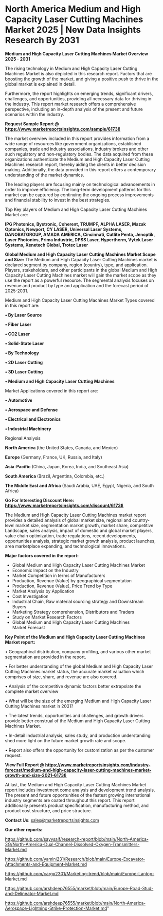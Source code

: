 # North America Medium and High Capacity Laser Cutting Machines Market 2025 | New Data Insights Research By 2031

<Strong> Medium and High Capacity Laser Cutting Machines Market Overview 2025 - 2031</strong>

The rising technology in Medium and High Capacity Laser Cutting Machines Market is also depicted in this research report. Factors that are boosting the growth of the market, and giving a positive push to thrive in the global market is explained in detail.

Furthermore, the report highlights on emerging trends, significant drivers, challenges, and opportunities, providing all necessary data for thriving in the industry. This report market research offers a comprehensive perspective, including an in-depth analysis of the present and future scenarios within the industry.

<strong>Request Sample Report @ <a href=https://www.marketreportsinsights.com/sample/61738>https://www.marketreportsinsights.com/sample/61738</a></strong>

The market overview included in this report provides information from a wide range of resources like government organizations, established companies, trade and industry associations, industry brokers and other such regulatory and non-regulatory bodies. The data acquired from these organizations authenticate the Medium and High Capacity Laser Cutting Machines research report, thereby aiding the clients in better decision making. Additionally, the data provided in this report offers a contemporary understanding of the market dynamics.

The leading players are focusing mainly on technological advancements in order to improve efficiency. The long-term development patterns for this market can be captured by continuing the ongoing process improvements and financial stability to invest in the best strategies.

Top Key players of Medium and High Capacity Laser Cutting Machines Market are:

<strong>IPG Photonics, Bystronic, Coherent, TRUMPF, ALPHA LASER, Mazak Optonics, Newport, CY LASER, Universal Laser Systems, DANOBATGROUP, AMADA AMERICA, Cincinnati, Cutlite Penta, Jenoptik, Laser Photonics, Prima Industrie, DPSS Laser, Hypertherm, Vytek Laser Systems, Xenetech Global, Trotec Laser</strong>

<strong><b>Global Medium and High Capacity Laser Cutting Machines Market Scope and Size:</b></strong>
The Medium and High Capacity Laser Cutting Machines market is declared segment by company, region (country), type, and application. Players, stakeholders, and other participants in the global Medium and High Capacity Laser Cutting Machines market will gain the market scope as they use the report as a powerful resource. The segmental analysis focuses on revenue and product by type and application and the forecast period of 2025-2031.

Medium and High Capacity Laser Cutting Machines Market Types covered in this report are:

<strong>• By Laser Source

• Fiber Laser

• CO2 Laser

• Solid-State Laser

• By Technology

• 2D Laser Cutting

• 3D Laser Cutting

• Medium and High Capacity Laser Cutting Machines</strong>

Market Applications covered in this report are:

<strong>• Automotive

• Aerospace and Defense

• Electrical and Electronics

• Industrial Machinery</strong> 

Regional Analysis

<strong>North America</strong> (the United States, Canada, and Mexico)

<strong>Europe</strong> (Germany, France, UK, Russia, and Italy)

<strong>Asia-Pacific</strong> (China, Japan, Korea, India, and Southeast Asia)

<strong>South America</strong> (Brazil, Argentina, Colombia, etc.)

<strong>The Middle East and Africa</strong> (Saudi Arabia, UAE, Egypt, Nigeria, and South Africa)

<strong>Go For Interesting Discount Here: <a href=https://www.marketreportsinsights.com/discount/61738>https://www.marketreportsinsights.com/discount/61738</a></strong>

The Medium and High Capacity Laser Cutting Machines market report provides a detailed analysis of global market size, regional and country-level market size, segmentation market growth, market share, competitive Landscape, sales analysis, impact of domestic and global market players, value chain optimization, trade regulations, recent developments, opportunities analysis, strategic market growth analysis, product launches, area marketplace expanding, and technological innovations.

<strong><b>Major factors covered in the report:</b></strong>
<ul>
  <li>Global Medium and High Capacity Laser Cutting Machines Market </li>
  <li>Economic Impact on the Industry</li>
  <li>Market Competition in terms of Manufacturers</li>
  <li>Production, Revenue (Value) by geographical segmentation</li>
  <li>Production, Revenue (Value), Price Trend by Type</li>
  <li>Market Analysis by Application</li>
  <li>Cost Investigation</li>
  <li>Industrial Chain, Raw material sourcing strategy and Downstream Buyers</li>
  <li>Marketing Strategy comprehension, Distributors and Traders</li>
  <li>Study on Market Research Factors</li>
  <li>Global Medium and High Capacity Laser Cutting Machines Market Forecast</li>
</ul>

<strong><b>Key Point of the Medium and High Capacity Laser Cutting Machines Market report:</b></strong>

• Geographical distribution, company profiling, and various other market segmentation are provided in the report.

• For better understanding of the global Medium and High Capacity Laser Cutting Machines market status, the accurate market valuation which comprises of size, share, and revenue are also covered.

• Analysis of the competitive dynamic factors better extrapolate the complete market overview

• What will be the size of the emerging Medium and High Capacity Laser Cutting Machines market in 2031?

• The latest trends, opportunities and challenges, and growth drivers provide better construal of the Medium and High Capacity Laser Cutting Machines Market.

• In-detail industrial analysis, sales study, and production understanding shed more light on the future market growth rate and scope.

• Report also offers the opportunity for customization as per the customer request.

<strong><b>View Full Report @ <a href=https://www.marketreportsinsights.com/industry-forecast/medium-and-high-capacity-laser-cutting-machines-market-growth-and-size-2021-61738>https://www.marketreportsinsights.com/industry-forecast/medium-and-high-capacity-laser-cutting-machines-market-growth-and-size-2021-61738</a></b></strong>


At last, the Medium and High Capacity Laser Cutting Machines Market report includes investment come analysis and development trend analysis. The present and future opportunities of the fastest growing international industry segments are coated throughout this report. This report additionally presents product specification, manufacturing method, and product cost structure, and price structure.

<strong>Contact Us:</strong>
sales@marketreportsinsights.com

<strong>Our other reports:</strong>

<a href=https://github.com/sayysaif/research-report/blob/main/North-America-3G/North-America-Dual-Channel-Dissolved-Oxygen-Transmitters-Market.md>https://github.com/sayysaif/research-report/blob/main/North-America-3G/North-America-Dual-Channel-Dissolved-Oxygen-Transmitters-Market.md</a>

<a href=https://github.com/yamini231/Research/blob/main/Europe-Excavator-Attachments-and-Equipment-Market.md>https://github.com/yamini231/Research/blob/main/Europe-Excavator-Attachments-and-Equipment-Market.md</a>

<a href=https://github.com/cargo2301/Marketing-trend/blob/main/Europe-Laptop-Market.md>https://github.com/cargo2301/Marketing-trend/blob/main/Europe-Laptop-Market.md</a>

<a href=https://github.com/arshdeep76555/market/blob/main/Europe-Road-Stud-and-Delineator-Market.md>https://github.com/arshdeep76555/market/blob/main/Europe-Road-Stud-and-Delineator-Market.md</a>

<a href=https://github.com/arshdeep76555/market/blob/main/North-America-Aerospace-Lightning-Strike-Protection-Market.md>https://github.com/arshdeep76555/market/blob/main/North-America-Aerospace-Lightning-Strike-Protection-Market.md</a>"
